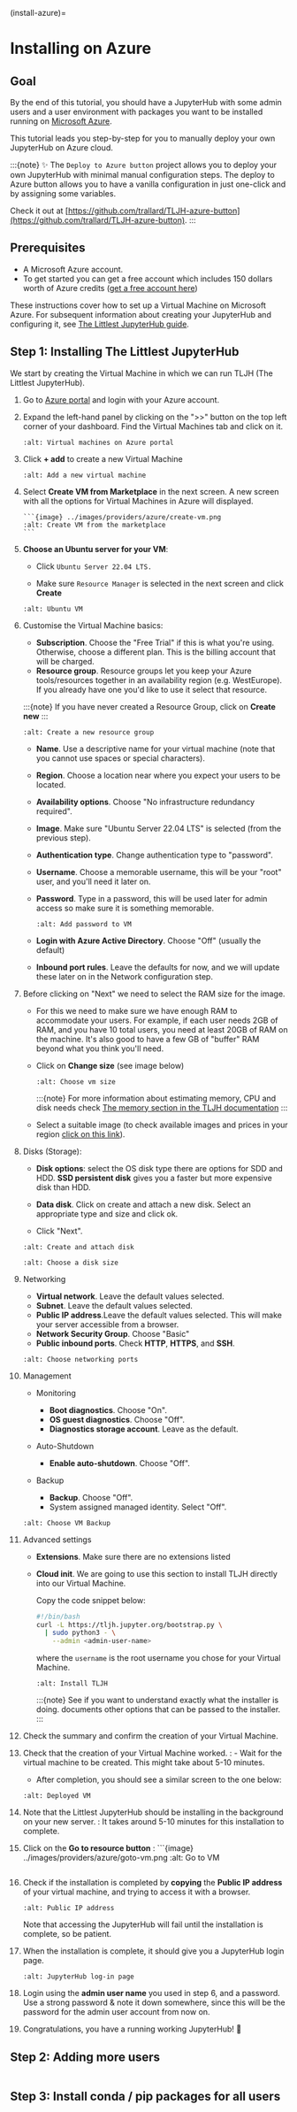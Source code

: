 (install-azure)=

# Installing on Azure

## Goal

By the end of this tutorial, you should have a JupyterHub with some admin
users and a user environment with packages you want to be installed running on
[Microsoft Azure](https://azure.microsoft.com).

This tutorial leads you step-by-step for you to manually deploy your own JupyterHub on Azure cloud.

:::{note}
✨ The `Deploy to Azure button` project allows you to deploy your own JupyterHub with minimal manual configuration steps. The deploy to Azure button allows you to have a vanilla configuration in just one-click and by assigning some variables.

Check it out at [https://github.com/trallard/TLJH-azure-button](https://github.com/trallard/TLJH-azure-button).
:::

## Prerequisites

- A Microsoft Azure account.
- To get started you can get a free account which includes 150 dollars worth of Azure credits ([get a free account here](https://azure.microsoft.com/en-us/free//?wt.mc_id=TLJH-github-taallard))

These instructions cover how to set up a Virtual Machine
on Microsoft Azure. For subsequent information about creating
your JupyterHub and configuring it, see [The Littlest JupyterHub guide](https://the-littlest-jupyterhub.readthedocs.io/en/latest/).

## Step 1: Installing The Littlest JupyterHub

We start by creating the Virtual Machine in which we can run TLJH (The Littlest JupyterHub).

1.  Go to [Azure portal](https://portal.azure.com/) and login with your Azure account.

2.  Expand the left-hand panel by clicking on the ">>" button on the top left corner of your dashboard. Find the Virtual Machines tab and click on it.

    ```{image} ../images/providers/azure/azure-vms.png
    :alt: Virtual machines on Azure portal
    ```

3.  Click **+ add** to create a new Virtual Machine

    ```{image} ../images/providers/azure/add-vm.png
    :alt: Add a new virtual machine
    ```

4.  Select **Create VM from Marketplace** in the next screen.
    A new screen with all the options for Virtual Machines in Azure will displayed.

        ```{image} ../images/providers/azure/create-vm.png
        :alt: Create VM from the marketplace
        ```

5.  **Choose an Ubuntu server for your VM**:

    - Click `Ubuntu Server 22.04 LTS.`

    - Make sure `Resource Manager` is selected in the next screen and click **Create**

    ```{image} ../images/providers/azure/ubuntu-vm.png
    :alt: Ubuntu VM
    ```

6.  Customise the Virtual Machine basics:

    - **Subscription**. Choose the "Free Trial" if this is what you're using. Otherwise, choose a different plan. This is the billing account that will be charged.
    - **Resource group**. Resource groups let you keep your Azure tools/resources together in an availability region (e.g. WestEurope). If you already have one you'd like to use it select that resource.

    :::{note}
    If you have never created a Resource Group, click on **Create new**
    :::

    ```{image} ../images/providers/azure/new-rg.png
    :alt: Create a new resource group
    ```

    - **Name**. Use a descriptive name for your virtual machine (note that you cannot use spaces or special characters).
    - **Region**. Choose a location near where you expect your users to be located.
    - **Availability options**. Choose "No infrastructure redundancy required".
    - **Image**. Make sure "Ubuntu Server 22.04 LTS" is selected (from the previous step).
    - **Authentication type**. Change authentication type to "password".
    - **Username**. Choose a memorable username, this will be your "root" user, and you'll need it later on.
    - **Password**. Type in a password, this will be used later for admin access so make sure it is something memorable.

      ```{image} ../images/providers/azure/password-vm.png
      :alt: Add password to VM
      ```

    - **Login with Azure Active Directory**. Choose "Off" (usually the default)
    - **Inbound port rules**. Leave the defaults for now, and we will update these later on in the Network configuration step.

7.  Before clicking on "Next" we need to select the RAM size for the image.

    - For this we need to make sure we have enough RAM to accommodate your users. For example, if each user needs 2GB of RAM, and you have 10 total users, you need at least 20GB of RAM on the machine. It's also good to have a few GB of "buffer" RAM beyond what you think you'll need.

    - Click on **Change size** (see image below)

      ```{image} ../images/providers/azure/size-vm.png
      :alt: Choose vm size
      ```

      :::{note}
      For more information about estimating memory, CPU and disk needs check [The memory section in the TLJH documentation](https://tljh.jupyter.org/en/latest/howto/admin/resource-estimation.html)
      :::

    - Select a suitable image (to check available images and prices in your region [click on this link](https://azuremarketplace.microsoft.com/en-gb/marketplace/apps/Canonical.UbuntuServer?tab=PlansAndPrice/?wt.mc_id=TLJH-github-taallard)).

8.  Disks (Storage):

    - **Disk options**: select the OS disk type there are options for SDD and HDD. **SSD persistent disk** gives you a faster but more expensive disk than HDD.

    - **Data disk**. Click on create and attach a new disk. Select an appropriate type and size and click ok.
    - Click "Next".

    ```{image} ../images/providers/azure/create-disk.png
    :alt: Create and attach disk
    ```

    ```{image} ../images/providers/azure/disk-vm.png
    :alt: Choose a disk size
    ```

9.  Networking

    - **Virtual network**. Leave the default values selected.
    - **Subnet**. Leave the default values selected.
    - **Public IP address**.Leave the default values selected. This will make your server accessible from a browser.
    - **Network Security Group**. Choose "Basic"
    - **Public inbound ports**. Check **HTTP**, **HTTPS**, and **SSH**.

    ```{image} ../images/providers/azure/networking-vm.png
    :alt: Choose networking ports
    ```

10. Management

    - Monitoring

      - **Boot diagnostics**. Choose "On".
      - **OS guest diagnostics**. Choose "Off".
      - **Diagnostics storage account**. Leave as the default.

    - Auto-Shutdown
      - **Enable auto-shutdown**. Choose "Off".
    - Backup
      - **Backup**. Choose "Off".
      - System assigned managed identity. Select "Off".

    ```{image} ../images/providers/azure/backup-vm.png
    :alt: Choose VM Backup
    ```

11. Advanced settings

    - **Extensions**. Make sure there are no extensions listed
    - **Cloud init**. We are going to use this section to install TLJH directly into our Virtual Machine.

      Copy the code snippet below:

      ```bash
      #!/bin/bash
      curl -L https://tljh.jupyter.org/bootstrap.py \
        | sudo python3 - \
          --admin <admin-user-name>
      ```

      where the `username` is the root username you chose for your Virtual Machine.

      ```{image} ../images/providers/azure/cloudinit-vm.png
      :alt: Install TLJH
      ```

      :::{note}
      See [](/topic/installer-actions) if you want to understand exactly what the installer is doing.
      [](/topic/customizing-installer) documents other options that can be passed to the installer.
      :::

12. Check the summary and confirm the creation of your Virtual Machine.

13. Check that the creation of your Virtual Machine worked.
    : - Wait for the virtual machine to be created. This might take about 5-10 minutes.

    - After completion, you should see a similar screen to the one below:

    ```{image} ../images/providers/azure/deployed-vm.png
    :alt: Deployed VM
    ```

14. Note that the Littlest JupyterHub should be installing in the background on your new server.
    : It takes around 5-10 minutes for this installation to complete.

15. Click on the **Go to resource button**
    : ```{image} ../images/providers/azure/goto-vm.png
    :alt: Go to VM

    ```

    ```

16. Check if the installation is completed by **copying** the **Public IP address** of your virtual machine, and trying to access it with a browser.

    ```{image} ../images/providers/azure/ip-vm.png
    :alt: Public IP address
    ```

    Note that accessing the JupyterHub will fail until the installation is complete, so be patient.

17. When the installation is complete, it should give you a JupyterHub login page.

    ```{image} ../images/first-login.png
    :alt: JupyterHub log-in page
    ```

18. Login using the **admin user name** you used in step 6, and a password. Use a strong password & note it down somewhere, since this will be the password for the admin user account from now on.

19. Congratulations, you have a running working JupyterHub! 🎉

## Step 2: Adding more users

```{include} add_users.txt

```

## Step 3: Install conda / pip packages for all users

```{include} add_packages.txt

```
